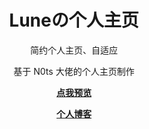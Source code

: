 <h1 align="center">Luneの个人主页</h1>

<div align="center">
    <p>简约个人主页、自适应</p>
    <p>基于 N0ts 大佬的个人主页制作</p>
    <p><strong><a href="https://ialoe.github.io">点我预览</a></strong></p>
    <p><strong><a href="https://islu.cn">个人博客</a></strong></p>
</div>
